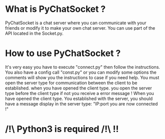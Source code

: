 # What is PyChatSocket ?

PyChatSocket is a chat server where you can communicate with your friends or modify it to make your own chat server. 
You can use part of the API located in the Socket.py.

# How to use PyChatSocket ?

It's very easy you have to execute "connect.py" then follow the instructions.
You also have a config call "const.py" or you can modify some options the comments will show you the instructions to case if you need help.
You must open the server type for communication between the client to be established. when you have opened the client type. you open the server type before the client type if not you receive a error message ! When you have opened the client type. You established with the server, you should have a message display in the server type: "IP:port you are now connected !"


# /!\ Python3 is required /!\ !!

